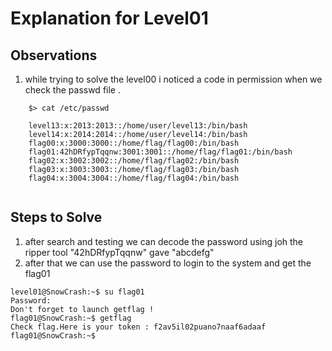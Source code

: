 # Explanation for Level01
## Observations
1. while trying to solve the level00 i noticed a code in permission when we check the passwd file .
```
    $> cat /etc/passwd

    level13:x:2013:2013::/home/user/level13:/bin/bash
    level14:x:2014:2014::/home/user/level14:/bin/bash
    flag00:x:3000:3000::/home/flag/flag00:/bin/bash
    flag01:42hDRfypTqqnw:3001:3001::/home/flag/flag01:/bin/bash
    flag02:x:3002:3002::/home/flag/flag02:/bin/bash
    flag03:x:3003:3003::/home/flag/flag03:/bin/bash
    flag04:x:3004:3004::/home/flag/flag04:/bin/bash
 
```
## Steps to Solve
1. after search and testing we can decode the password using joh the ripper tool "42hDRfypTqqnw" gave  "abcdefg"
2. after that we can use the password to login to the system and get the flag01
```
level01@SnowCrash:~$ su flag01
Password: 
Don't forget to launch getflag !
flag01@SnowCrash:~$ getflag
Check flag.Here is your token : f2av5il02puano7naaf6adaaf
flag01@SnowCrash:~$ 
```



